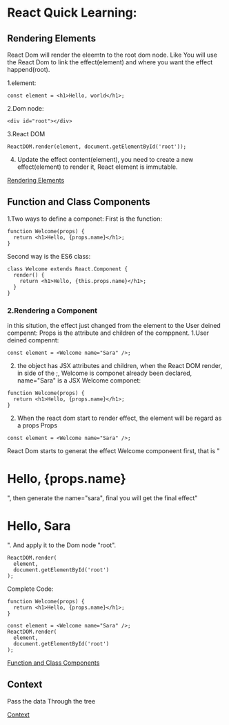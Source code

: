 # React Quick Learning:  

## Rendering Elements

React Dom will render the eleemtn to the root dom node.
Like You will use the React Dom to link the effect(element) and where you want the effect happend(root).  

1.element:
```
const element = <h1>Hello, world</h1>;
```
2.Dom node: 
```
<div id="root"></div>
```
3.React DOM
```
ReactDOM.render(element, document.getElementById('root'));
```
4. Update the effect content(element), you need to create a new effect(element) to render it, React element is immutable.

[Rendering Elements](https://reactjs.org/docs/rendering-elements.html)   

## Function and Class Components

1.Two ways to define a componet: 
First is the function:  
```
function Welcome(props) {
  return <h1>Hello, {props.name}</h1>;
}
```

Second way is the ES6 class:
```
class Welcome extends React.Component {
  render() {
    return <h1>Hello, {this.props.name}</h1>;
  }
}
```
### 2.Rendering a Component
in this sitution, the effect just changed from the element to the User deined compennt: 
Props is the attribute and children of the comppnent.
1.User deined compennt: 
```
const element = <Welcome name="Sara" />;
```
2. the object has JSX attributes and children, when the React DOM render, in side of the <Welcome name="Sara" />;, Welcome is componet already been declared, name="Sara" is a JSX
Welcome componet: 
```
function Welcome(props) {
  return <h1>Hello, {props.name}</h1>;
}
```
2. When the react dom start to render effect, the element will be regard as a props
Props
```
const element = <Welcome name="Sara" />;
```
React Dom starts to generat the effect Welcome componeent first, that is "<h1>Hello, {props.name}</h1>", then generate the name="sara", final you will get the final effect"<h1>Hello, Sara</h1>". And apply it to the Dom node "root".
```
ReactDOM.render(
  element,
  document.getElementById('root')
);
```
Complete Code: 
```
function Welcome(props) {
  return <h1>Hello, {props.name}</h1>;
}

const element = <Welcome name="Sara" />;
ReactDOM.render(
  element,
  document.getElementById('root')
);
```


[Function and Class Components](https://reactjs.org/docs/components-and-props.html)
## Context

Pass the data Through the tree

[Context](https://reactjs.org/docs/context.html)  